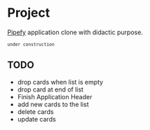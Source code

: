 # Project

[Pipefy](https://www.pipefy.com/pt-br/lp/homepage/?utm_campaign=gg_br_perf_search_brand&utm_source=google&utm_medium=cpc&utm_content=113020902916&utm_term=pipefy&gclid=CjwKCAiAn5uOBhADEiwA_pZwcLqlZrpFmVOhZTCr1uYKrhKaoK3Gz9C6pSocHMHvq2ortZQIPMSsNhoC_BoQAvD_BwE) application clone with didactic purpose.

<small>`under construction`</small>


## TODO 
 * drop cards when list is empty
 * drop card at end of list
 * Finish Application Header
 * add new cards to the list
 * delete cards
 * update cards